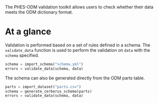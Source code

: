 The PHES-ODM validation toolkit allows users to check whether their data meets the ODM dictionary format.

# At a glance

Validation is performed based on a set of rules defined in a schema. The `validate_data` function is used to perform the validation on `data` with the `schema` specified.

```python
schema = import_schema("schema.yml")
errors = validate_data(schema, data)
```

The schema can also be generated directly from the ODM parts table.

```python
parts = import_dataset("parts.csv")
schema = generate_cerberus_schema(parts)
errors = validate_data(schema, data)
```
